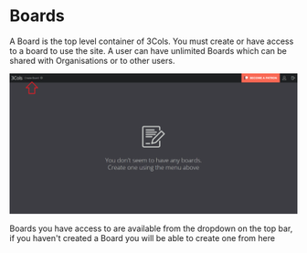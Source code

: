 # Boards
A Board is the top level container of 3Cols. You must create or have access to a board to use the site. A user can have unlimited Boards which can be shared with Organisations or to other users.

<img src="https://github.com/OliBlade/3Cols/blob/master/DocImages/CreateBoard.png?raw=true" 
alt="Create Board Image" width="800" />

Boards you have access to are available from the dropdown on the top bar, if you haven't created a Board you will be able to create one from here

